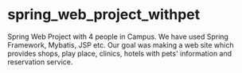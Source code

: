 # spring_web_project_withpet

Spring Web Project with 4 people in Campus. We have used Spring Framework, Mybatis, JSP etc. Our goal was making a web site which provides shops, play place, clinics, hotels with pets' information and reservation service.

